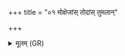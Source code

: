 +++
title = "०१ मोक्षेजांस् तोदांस् तुमलान्"

+++
<details><summary>मूलम् (GR)</summary>

मोक्षेजांस् तोदांस् तुमलान्  
पथिष्ठाँ उत पार्षतान् ।  
अहीनां सर्वेषां विषम्  
अरसं कृण्व् ओषधे ॥
</details>